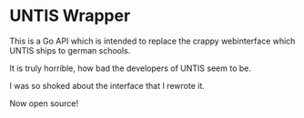 # UNTIS Wrapper

This is a Go API which is intended to replace the crappy webinterface which UNTIS ships to german schools.

It is truly horrible, how bad the developers of UNTIS seem to be.

I was so shoked about the interface that I rewrote it.

Now open source!